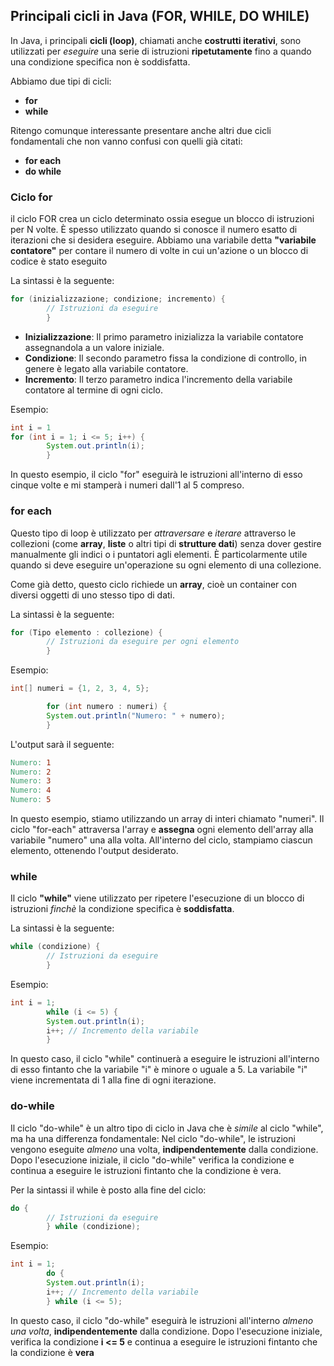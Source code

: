 ## Principali cicli in Java (FOR, WHILE, DO WHILE)

In Java, i principali **cicli (loop)**, chiamati 
anche **costrutti iterativi**, sono utilizzati 
per _eseguire_ una serie di istruzioni 
**ripetutamente** fino a quando una condizione 
specifica 
non è soddisfatta. 

Abbiamo due tipi di cicli:
- **for**
- **while**

Ritengo comunque interessante presentare anche altri due cicli fondamentali che non vanno confusi
con quelli già citati:
- **for each**
- **do while**

### Ciclo for

il ciclo FOR crea un ciclo determinato ossia esegue 
un blocco di istruzioni per N volte. È spesso 
utilizzato quando si conosce il numero esatto 
di iterazioni che si desidera eseguire. 
Abbiamo una variabile detta **"variabile contatore"** 
per contare il numero di volte in cui un'azione o un 
blocco di codice è stato eseguito

La sintassi è la seguente:
```Java
for (inizializzazione; condizione; incremento) {
        // Istruzioni da eseguire
        }
```
- **Inizializzazione**: Il primo parametro inizializza la variabile 
contatore assegnandola a un valore iniziale.
- **Condizione**: Il secondo parametro fissa la condizione di controllo, 
in genere è legato alla variabile contatore.
- **Incremento**: Il terzo parametro indica l'incremento 
della variabile contatore al termine di ogni ciclo.

Esempio:
```Java
int i = 1
for (int i = 1; i <= 5; i++) {
        System.out.println(i);
        }
```
In questo esempio, il ciclo "for" eseguirà le istruzioni 
all'interno di esso cinque volte e mi stamperà i numeri dall'1 al 5 compreso.

### for each
Questo tipo di loop è utilizzato per _attraversare_ e _iterare_ attraverso 
le collezioni (come **array**, **liste** o altri tipi di **strutture dati**) senza dover gestire 
manualmente gli indici o i puntatori agli elementi.
È particolarmente utile quando si deve eseguire un'operazione su ogni 
elemento di una collezione. 

Come già detto, questo ciclo richiede un **array**, cioè un container 
con diversi oggetti di uno stesso tipo di dati.

La sintassi è la seguente:
```Java
for (Tipo elemento : collezione) {
        // Istruzioni da eseguire per ogni elemento
        }
```
Esempio:
```Java
int[] numeri = {1, 2, 3, 4, 5};

        for (int numero : numeri) {
        System.out.println("Numero: " + numero);
        }
```
L'output sarà il seguente:
```makefile
Numero: 1
Numero: 2
Numero: 3
Numero: 4
Numero: 5
```
In questo esempio, stiamo utilizzando un array di interi chiamato "numeri".
Il ciclo "for-each" attraversa l'array e **assegna** ogni elemento dell'array 
alla variabile "numero" una alla volta. All'interno del ciclo,
stampiamo ciascun elemento, ottenendo l'output desiderato.

### while
Il ciclo **"while"** viene utilizzato per ripetere l'esecuzione di un blocco di 
istruzioni _finchè_ la condizione specifica è **soddisfatta**.

La sintassi è la seguente:
```Java
while (condizione) {
        // Istruzioni da eseguire
        }
```
Esempio:
```Java
int i = 1;
        while (i <= 5) {
        System.out.println(i);
        i++; // Incremento della variabile
        }
```
In questo caso, il ciclo "while" continuerà a eseguire le istruzioni 
all'interno di esso fintanto che la variabile "i" è minore o uguale a 5.
La variabile "i" viene incrementata di 1 alla fine di ogni iterazione.

### do-while
Il ciclo "do-while" è un altro tipo di ciclo in Java che è _simile_ al ciclo "while", 
ma ha una differenza fondamentale:
Nel ciclo "do-while", le istruzioni vengono eseguite 
_almeno_ una volta, **indipendentemente** dalla condizione. 
Dopo l'esecuzione iniziale, il ciclo "do-while" verifica la condizione e continua a 
eseguire le istruzioni fintanto che la condizione è vera.

Per la sintassi il while è posto alla fine del ciclo:
```Java
do {
        // Istruzioni da eseguire
        } while (condizione);
```
Esempio:
```Java
int i = 1;
        do {
        System.out.println(i);
        i++; // Incremento della variabile
        } while (i <= 5);
```
In questo caso, il ciclo "do-while" eseguirà le istruzioni all'interno _almeno una volta_,
**indipendentemente** dalla condizione. Dopo l'esecuzione iniziale,
verifica la condizione **i <= 5** e continua a eseguire le istruzioni 
fintanto che la condizione è **vera**